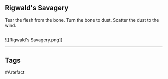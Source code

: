 ## Rigwald's Savagery
Tear the flesh from the bone.
Turn the bone to dust.
Scatter the dust to the wind.
## 
![[Rigwald's Savagery.png]]

---
## Tags
#Artefact